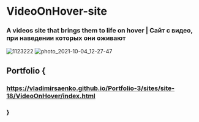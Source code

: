 # VideoOnHover-site

### A videos site that brings them to life on hover | Сайт с видео, при наведении которых они оживают

![1123222](https://user-images.githubusercontent.com/56477695/116861215-7277be80-ac0b-11eb-895f-f03fa1c48434.png)
![photo_2021-10-04_12-27-47](https://user-images.githubusercontent.com/56477695/135827989-640782bd-1399-4f7a-9b68-241db705c82c.jpg)
 
## Portfolio {

### https://vladimirsaenko.github.io/Portfolio-3/sites/site-18/VideoOnHover/index.html

### }

